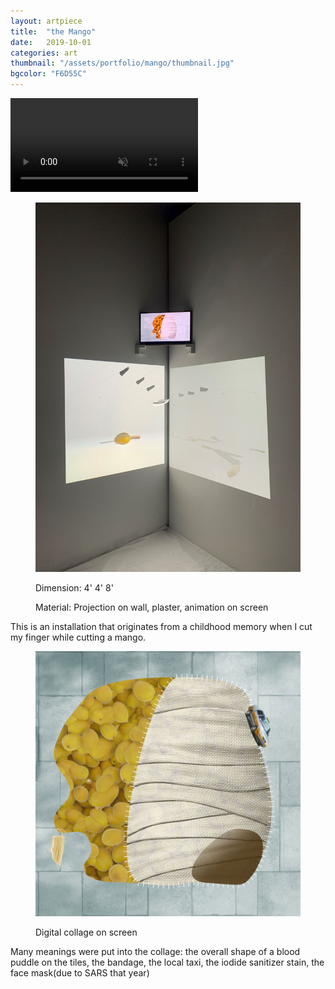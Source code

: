 ```yaml
---
layout: artpiece
title:  "the Mango"
date:   2019-10-01
categories: art
thumbnail: "/assets/portfolio/mango/thumbnail.jpg"
bgcolor: "F6D55C"
---
```


<video class="embedded" muted autoplay loop playsinline>
  <source src="/assets/portfolio/mango/3.mp4" type="video/mp4" />
  Your browser does not support the video tag.
</video>

<figure class="center-fit">
  <img src="/assets/portfolio/mango/1.jpg" alt="Installation Photo" />
  <figcaption>
    <p>Dimension: 4' 4' 8' </p>
    <P>Material: Projection on wall, plaster, animation on screen</P>
  </figcaption>
</figure>

This is an installation that originates from a childhood memory when I cut my finger while cutting a mango.

<figure class="center-fit">
  <img src="/assets/portfolio/mango/collage.jpg" alt="Collage" />
  <figcaption>
    <P>Digital collage on screen</P>
  </figcaption>
</figure>

Many meanings were put into the collage: the overall shape of a blood puddle on the tiles, the bandage, the local taxi, the iodide sanitizer stain, the face mask(due to SARS that year)
